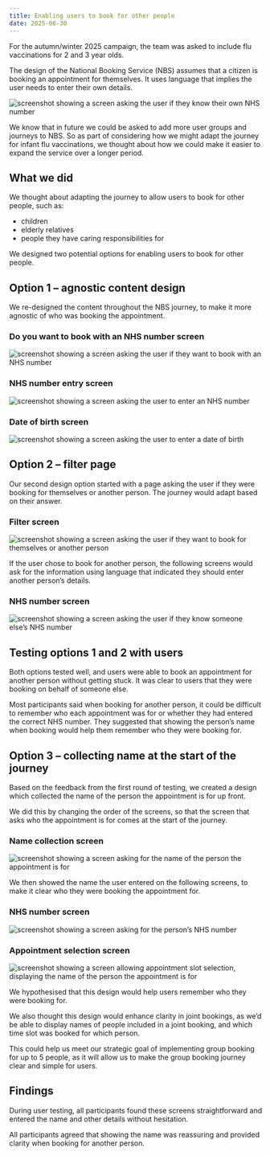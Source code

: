 ```yaml
--- 
title: Enabling users to book for other people 
date: 2025-06-30 
--- 
```


For the autumn/winter 2025 campaign, the team was asked to include flu vaccinations for 2 and 3 year olds.  

The design of the National Booking Service (NBS) assumes that a citizen is booking an appointment for themselves.  It uses language that implies the user needs to enter their own details.  

![screenshot showing a screen asking the user if they know their own NHS number](nhs-no-radio.png)   

We know that in future we could be asked to add more user groups and journeys to NBS. So as part of considering how we might adapt the journey for infant flu vaccinations, we thought about how we could make it easier to expand the service over a longer period.  

## What we did  

We thought about adapting the journey to allow users to book for other people, such as:  

- children
- elderly relatives
- people they have caring responsibilities for  

We designed two potential options for enabling users to book for other people.  

## Option 1 – agnostic content design  

We re-designed the content throughout the NBS journey, to make it more agnostic of who was booking the appointment.  

### Do you want to book with an NHS number screen

![screenshot showing a screen asking the user if they want to book with an NHS number](agnostic-nhs-no-radio.png)  

### NHS number entry screen

![screenshot showing a screen asking the user to enter an NHS number](agnostic-nhs-no.png)  

### Date of birth screen

![screenshot showing a screen asking the user to enter a date of birth](agnostic-dob.png)  

## Option 2 – filter page  

Our second design option started with a page asking the user if they were booking for themselves or another person.  The journey would adapt based on their answer.  

### Filter screen

![screenshot showing a screen asking the user if they want to book for themselves or another person](proxy-filter.png)  

If the user chose to book for another person, the following screens would ask for the information using language that indicated they should enter another person’s details.  

### NHS number screen

![screenshot showing a screen asking the user if they know someone else’s NHS number](filter-nhs-no-radio.png)  

## Testing options 1 and 2 with users   

Both options tested well, and users were able to book an appointment for another person without getting stuck.  It was clear to users that they were booking on behalf of someone else.  

Most participants said when booking for another person, it could be difficult to remember who each appointment was for or whether they had entered the correct NHS number.  They suggested that showing the person’s name when booking would help them remember who they were booking for.  

## Option 3 – collecting name at the start of the journey  

Based on the feedback from the first round of testing, we created a design which collected the name of the person the appointment is for up front.  

We did this by changing the order of the screens, so that the screen that asks who the appointment is for comes at the start of the journey.  

### Name collection screen

![screenshot showing a screen asking for the name of the person the appointment is for](name.png)  

We then showed the name the user entered on the following screens, to make it clear who they were booking the appointment for.  

### NHS number screen

![screenshot showing a screen asking for the person’s NHS number](name-nhs-no.png)  

### Appointment selection screen

![screenshot showing a screen allowing appointment slot selection, displaying the name of the person the appointment is for](name-choose-slot.png)  

We hypothesised that this design would help users remember who they were booking for.   

We also thought this design would enhance clarity in joint bookings, as we’d be able to display names of people included in a joint booking, and which time slot was booked for which person.   

This could help us meet our strategic goal of implementing group booking for up to 5 people, as it will allow us to make the group booking journey clear and simple for users.  

## Findings  

During user testing, all participants found these screens straightforward and entered the name and other details without hesitation.    

All participants agreed that showing the name was reassuring and provided clarity when booking for another person.  
